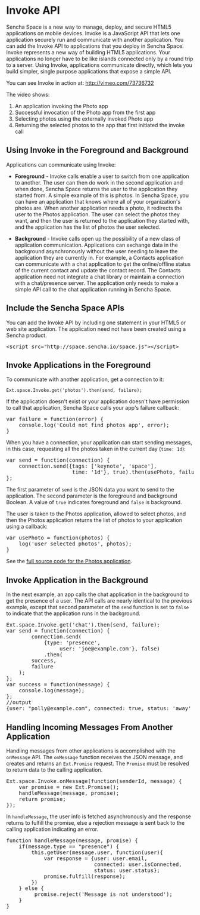 # Invoke API

Sencha Space is a new way to manage, deploy, and secure HTML5 applications 
on mobile devices. 
Invoke is a JavaScript API that lets one application securely run and communicate 
with another application. 
You can add the Invoke API to applications that you deploy in Sencha Space.
Invoke represents a new way of building HTML5 applications. 
Your applications no longer have to be like islands connected only 
by a round trip to a server. Using Invoke, applications communicate directly,
which lets you build simpler, 
single purpose applications that expose a simple API.

You can see Invoke in action at: 
<a href="http://vimeo.com/73736732">http://vimeo.com/73736732</a>

The video shows:
<ol>
<li>An application invoking the Photo app</li>
<li>Successful invocation of the Photo app from the first app</li>
<li>Selecting photos using the externally invoked Photo app</li>
<li>Returning the selected photos to the app that first initiated the invoke call</li>
</ol>


## Using Invoke in the Foreground and Background

Applications can communicate using Invoke:
<ul>
<li><p><b>Foreground</b> - Invoke calls enable a user to switch from one application 
to another. The user can then do work in the second application and when done, 
Sencha Space returns the user to the application they started from. A simple example 
of this is photos. In Sencha Space, you can have an application that knows where 
all of your organization's photos are. When another application needs a photo, 
it redirects the user to the Photos application. The user can select the photos 
they want, and then the user is returned to the application they started with,
and the application has the list of photos the user selected.</p></li>

<li><p><b>Background</b> - Invoke calls open up the possibility of a new class 
of application communication. Applications can exchange data in the background 
asynchronously without the user needing to leave the application they are 
currently in. For example, a Contacts application can communicate with a chat 
application to get the online/offline status of the current contact and update 
the contact record. The Contacts application need not integrate a chat library 
or maintain a connection with a chat/presence server. The application only needs to make 
a simple API call to the chat application running in Sencha Space.</p></li>
</ul>

## Include the Sencha Space APIs

You can add the Invoke API by including one statement in your HTML5 or web site
application. The application need not have been created using a Sencha product.

<pre>&lt;script src="http://space.sencha.io/space.js"&gt;&lt;/script&gt;</pre>
 
## Invoke Applications in the Foreground

To communicate with another application, get a connection to it:
 
    Ext.space.Invoke.get('photos').then(send, failure);

If the application doesn't exist or your application doesn't have 
permission to call that application, Sencha Space calls your app's failure callback:
<pre>var failure = function(error) {
    console.log('Could not find photos app', error);
}
</pre>

When you have a connection, your application can start sending messages, in
this case, requesting all the photos taken in the current day (<code>time: 1d</code>):

<pre>var send = function(connection) {
    connection.send({tags: ['keynote', 'space'], 
                     time: '1d'}, true).then(usePhoto, failure);
};
</pre>

The first parameter of <code>send</code> is the JSON data you want to send to the application. 
The second parameter is the foreground and background Boolean. 
A value of <code>true</code> indicates foreground and <code>false</code> is background.

The user is taken to the Photos application, allowed to select photos, 
and then the Photos application returns the list of photos to your application using 
a callback:

<pre>var usePhoto = function(photos) {
    log('user selected photos', photos);
}
</pre>

See the 
<a href="https://github.com/sencha/SpaceExamples/tree/master/Photos">full source code for the Photos application</a>.

## Invoke Application in the Background

In the next example, an app calls the chat application in the background 
to get the presence of a user. The API calls are nearly identical to the 
previous example, except that second parameter of the <code>send</code> function
is set to <code>false</code> to indicate that the application runs in the background.

<pre>Ext.space.Invoke.get('chat').then(send, failure);
var send = function(connection) {
        connection.send(
            {type: 'presence', 
                 user: 'joe@example.com'}, false)
            .then(
        success,
        failure
    );
};
var success = function(message) {
    console.log(message);
};
//output
{user: "polly@example.com", connected: true, status: 'away' }
</pre>
     
## Handling Incoming Messages From Another Application

Handling messages from other applications is accomplished with the 
<code>onMessage</code> API. The <code>onMessage</code> function receives the JSON message,
and creates and returns an <code>Ext.Promise</code> request. The <code>Promise</code> must be 
resolved to return data to the calling application.

<pre>Ext.space.Invoke.onMessage(function(senderId, message) {
    var promise = new Ext.Promise(); 
    handleMessage(message, promise); 
    return promise; 
});
</pre>

In <code>handleMessage</code>, the user info is fetched asynchronously and 
the response returns to fulfill the promise, else a rejection message
is sent back to the calling application indicating an error.

<pre>function handleMessage(message, promise) {
    if(message.type == "presence") {
        this.getUser(message.user, function(user){
            var response = {user: user.email, 
                            connected: user.isConnected, 
                            status: user.status};
            promise.fulfill(response);
        })
    } else {
         promise.reject('Message is not understood');
    }
}
</pre>     
